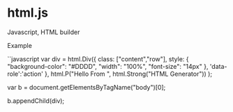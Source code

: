 # html.js
Javascript, HTML builder

Example

``javascript
var div = html.Div({
    class: ["content","row"],
    style: {
      "background-color": "#DDDD",
      "width": "100%",
      "font-size": "14px"
    },
    'data-role':'action'
  },
  html.P("Hello From ", html.Strong("HTML Generator"))
);

var b = document.getElementsByTagName("body")[0];

b.appendChild(div);
